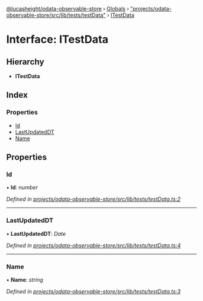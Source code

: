 [@lucasheight/odata-observable-store](../README.md) › [Globals](../globals.md) › ["projects/odata-observable-store/src/lib/tests/testData"](../modules/_projects_odata_observable_store_src_lib_tests_testdata_.md) › [ITestData](_projects_odata_observable_store_src_lib_tests_testdata_.itestdata.md)

# Interface: ITestData

## Hierarchy

* **ITestData**

## Index

### Properties

* [Id](_projects_odata_observable_store_src_lib_tests_testdata_.itestdata.md#id)
* [LastUpdatedDT](_projects_odata_observable_store_src_lib_tests_testdata_.itestdata.md#lastupdateddt)
* [Name](_projects_odata_observable_store_src_lib_tests_testdata_.itestdata.md#name)

## Properties

###  Id

• **Id**: *number*

*Defined in [projects/odata-observable-store/src/lib/tests/testData.ts:2](https://github.com/lucasheight/odata-observable-store/blob/c956e7f8/projects/odata-observable-store/src/lib/tests/testData.ts#L2)*

___

###  LastUpdatedDT

• **LastUpdatedDT**: *Date*

*Defined in [projects/odata-observable-store/src/lib/tests/testData.ts:4](https://github.com/lucasheight/odata-observable-store/blob/c956e7f8/projects/odata-observable-store/src/lib/tests/testData.ts#L4)*

___

###  Name

• **Name**: *string*

*Defined in [projects/odata-observable-store/src/lib/tests/testData.ts:3](https://github.com/lucasheight/odata-observable-store/blob/c956e7f8/projects/odata-observable-store/src/lib/tests/testData.ts#L3)*
